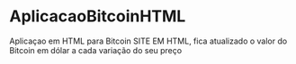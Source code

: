 # AplicacaoBitcoinHTML
Aplicaçao em HTML para Bitcoin 
SITE EM HTML, fica atualizado o valor do Bitcoin em dólar a cada variação do seu preço
